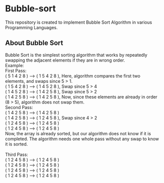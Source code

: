 # Bubble-sort

This repository is created to implement Bubble Sort Algorithm in various Programming Languages.

## About Bubble Sort

Bubble Sort is the simplest sorting algorithm that works by repeatedly swapping the adjacent elements if they are in wrong order.<br>
Example: <br>
First Pass: <br>
( 5 1 4 2 8 ) –> ( 1 5 4 2 8 ), Here, algorithm compares the first two elements, and swaps since 5 > 1. <br>
( 1 5 4 2 8 ) –>  ( 1 4 5 2 8 ), Swap since 5 > 4 <br>
( 1 4 5 2 8 ) –>  ( 1 4 2 5 8 ), Swap since 5 > 2 <br>
( 1 4 2 5 8 ) –> ( 1 4 2 5 8 ), Now, since these elements are already in order (8 > 5), algorithm does not swap them.<br>
Second Pass: <br>
( 1 4 2 5 8 ) –> ( 1 4 2 5 8 ) <br>
( 1 4 2 5 8 ) –> ( 1 2 4 5 8 ), Swap since 4 > 2 <br>
( 1 2 4 5 8 ) –> ( 1 2 4 5 8 ) <br>
( 1 2 4 5 8 ) –>  ( 1 2 4 5 8 ) <br>
Now, the array is already sorted, but our algorithm does not know if it is completed. The algorithm needs one whole pass without any swap to know it is sorted.<br>
<br>
Third Pass: <br>
( 1 2 4 5 8 ) –> ( 1 2 4 5 8 ) <br>
( 1 2 4 5 8 ) –> ( 1 2 4 5 8 ) <br>
( 1 2 4 5 8 ) –> ( 1 2 4 5 8 )<br> 
( 1 2 4 5 8 ) –> ( 1 2 4 5 8 )<br>
